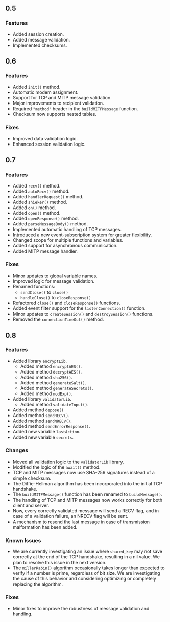 ## 0.5
### Features
- Added session creation.
- Added message validation.
- Implemented checksums.

## 0.6
### Features
- Added `init()` method.
- Automatic modem assignment.
- Support for TCP and MITP message validation.
- Major improvements to recipient validation.
- Required `"method"` header in the `buildMITPMessage` function.
- Checksum now supports nested tables.

### Fixes
- Improved data validation logic.
- Enhanced session validation logic.

## 0.7
### Features 
- Added `recv()` method.
- Added `autoRecv()` method.
- Added `handlerRequest()` method.
- Added `shieker()` method.
- Added `on()` method.
- Added `open()` method.
- Added `openResponse()` method.
- Added `parseMessageBody()` method.
- Implemented automatic handling of TCP messages.
- Introduced a new event-subscription system for greater flexibility.
- Changed scope for multiple functions and variables.
- Added support for asynchronous communication.
- Added MITP message handler.

### Fixes
- Minor updates to global variable names.
- Improved logic for message validation.
- Renamed functions:
    - `sendClose()` to `close()`
    - `handleClose()` to `closeResponse()`
- Refactored `close()` and `closeResponse()` functions.
- Added event filter support for the `listenConnection()` function.
- Minor updates to `createSession()` and `destroySession()` functions.
- Removed the `connectionTimeOut()` method.

## 0.8
### Features
- Added library `encryptLib`.
    - Added method `encryptAES()`.
    - Added method `decryptAES()`.
    - Added method `sha256()`.
    - Added method `generateSalt()`.
    - Added method `generateSecrets()`.
    - Added method `modExp()`.
- Added library `validatorLib`.
    - Added method `validateInput()`.
- Added method `depose()`
- Added method `sendRECV()`.
- Added method `sendNRECV()`.
- Added method `sendErrorResponse()`.
- Added new variable `lastAction`.
- Added new variable `secrets`.

### Changes
- Moved all validation logic to the `validatorLib` library.
- Modified the logic of the `await()` method.
- TCP and MITP messages now use SHA-256 signatures instead of a simple checksum.
- The Diffie-Hellman algorithm has been incorporated into the initial TCP handshake.
- The `buildMITPMessage()` function has been renamed to `buildMessage()`.
- The handling of TCP and MITP messages now works correctly for both client and server.
- Now, every correctly validated message will send a RECV flag, and in case of a validation failure, an NRECV flag will be sent.
- A mechanism to resend the last message in case of transmission malformation has been added.

### Known Issues
- We are currently investigating an issue where `shared_key` may not save correctly at the end of the TCP handshake, resulting in a nil value. We plan to resolve this issue in the next version.
- The `millerRabin()` algorithm occasionally takes longer than expected to verify if a number is prime, regardless of bit size. We are investigating the cause of this behavior and considering optimizing or completely replacing the algorithm.

### Fixes
- Minor fixes to improve the robustness of message validation and handling.
